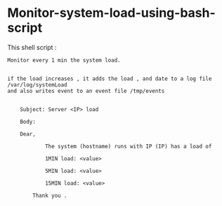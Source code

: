 # Monitor-system-load-using-bash-script


This shell script :


	Monitor every 1 min the system load.
	
	
	if the load increases , it adds the load , and date to a log file /var/log/systemLoad 
	and also writes event to an event file /tmp/events
	
	
		Subject: Server <IP> load
		
		Body:

		Dear, 
				
				The system (hostname) runs with IP (IP) has a load of 
				
				1MIN load: <value>
				
				5MIN load: <value>
				
				15MIN load: <value>
			
			Thank you .
